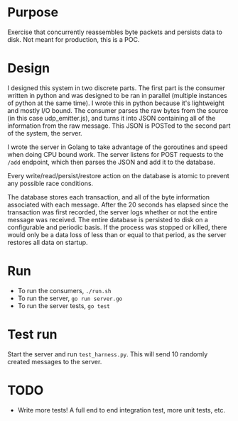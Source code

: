 # Purpose
Exercise that concurrently reassembles byte packets and persists data to disk. Not meant for production, this is a POC.

# Design

I designed this system in two discrete parts. The first part is the consumer written
in python and was designed to be ran in parallel (multiple instances of python at the same time).
I wrote this in python because it's lightweight and mostly I/O bound. The consumer parses the
raw bytes from the source (in this case udp_emitter.js), and turns it into JSON containing all
of the information from the raw message. This JSON is POSTed to the second part of the system,
the server.

I wrote the server in Golang to take advantage of the goroutines and speed when doing CPU bound
work. The server listens for POST requests to the `/add` endpoint, which then parses the JSON
and add it to the database.

Every write/read/persist/restore action on the database is atomic to prevent any possible race conditions.

The database stores each transaction, and all of the byte information associated with each message.
After the 20 seconds has elapsed since the transaction was first recorded, the server logs whether or not
the entire message was received. The entire database is persisted to disk on a configurable and periodic basis.
If the process was stopped or killed, there would only be a data loss of less than or equal to that period, as
the server restores all data on startup.


# Run

- To run the consumers, `./run.sh`
- To run the server, `go run server.go`
- To run the server tests, `go test`

# Test run

Start the server and run `test_harness.py`. This will send 10 randomly created messages to the server.

# TODO

- Write more tests! A full end to end integration test, more unit tests, etc.

